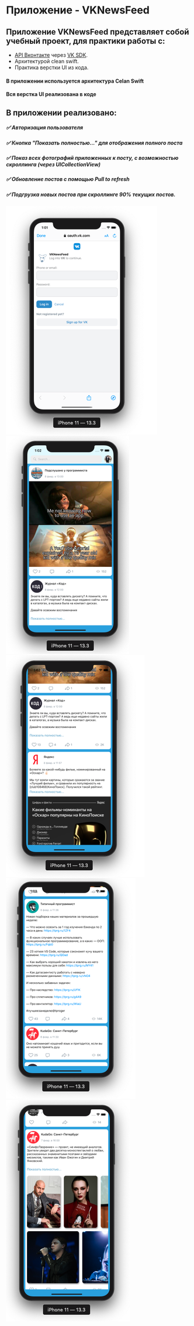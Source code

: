 # Приложение - VKNewsFeed

## Приложение VKNewsFeed представляет собой учебный проект, для практики работы c: 
+ [API Вконтакте](https://vk.com/dev/api_requests) через [VK SDK](https://vk.com/dev/SDK).
+ Архитектурой clean swift.
+ Практика верстки UI из кода.

#### В приложении используется архитектура Celan Swift 
#### Вся верстка UI реализована в коде

## В приложении реализовано:

##### :white_check_mark: Авторизация пользователя
##### :white_check_mark: Кнопка "Показать полностью..." для отображения полного поста
##### :white_check_mark: Показ всех фотографий приложенных к посту, с возможностью скроллинга (через UICollectionView)
##### :white_check_mark: Обновление постов с помощью Pull to refresh
##### :white_check_mark: Подгрузка новых постов при скроллинге 90% текущих постов. 

![alt tag](https://github.com/ikirillfedorov/VK-News-Feed/blob/Develop/Screenshots/Screenshot%202020-02-08%20at%2013.01.35.png)
![alt tag](https://github.com/ikirillfedorov/VK-News-Feed/blob/Develop/Screenshots/Screenshot%202020-02-08%20at%2013.02.27.png)
![alt tag](https://github.com/ikirillfedorov/VK-News-Feed/blob/Develop/Screenshots/Screenshot%202020-02-08%20at%2013.02.44.png)
![alt tag](https://github.com/ikirillfedorov/VK-News-Feed/blob/Develop/Screenshots/Screenshot%202020-02-08%20at%2013.03.09.png)
![alt tag](https://github.com/ikirillfedorov/VK-News-Feed/blob/Develop/Screenshots/Screenshot%202020-02-08%20at%2013.03.54.png)
